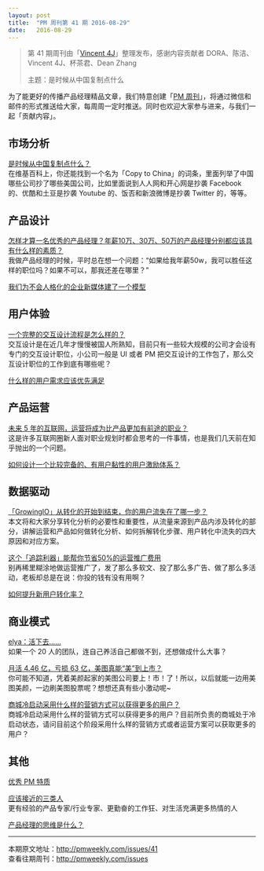 ```yaml
---
layout: post
title:  "PM 周刊第 41 期 2016-08-29"
date:   2016-08-29
---
```


> 第 41 期周刊由「[Vincent 4J](http://pmweekly.com/contributors#vincent4j)」整理发布，感谢内容贡献者 DORA、陈洁、Vincent 4J、杯茶君、Dean Zhang    
> 
> 主题：是时候从中国复制点什么

为了能更好的传播产品经理精品文章，我们特意创建「[PM 周刊](http://pmweekly.com/)」，将通过微信和邮件的形式推送给大家，每周周一定时推送。同时也欢迎大家参与进来，与我们一起「贡献内容」。 

## 市场分析

[是时候从中国复制点什么？](http://mp.weixin.qq.com/s?__biz=MjM5ODQwMjA4MA==&mid=2649293579&idx=1&sn=ddc3d1ab5dd9ca066c05b67d5220ee62&scene=1&srcid=0829PzgdTdjOUx1C4cH5Mk8V#rd)  
在维基百科上，你还能找到一个名为「Copy to China」的词条，里面列举了中国哪些公司抄了哪些美国公司，比如里面说到人人网和开心网是抄袭 Facebook 的、优酷和土豆是抄袭 Youtube 的、饭否和新浪微博是抄袭 Twitter 的，等等。  

## 产品设计  

[怎样才算一名优秀的产品经理？年薪10万、30万、50万的产品经理分别都应该具有什么样的素质？](http://www.zhihu.com/question/33603690/answer/57236498?from=groupmessage&isappinstalled=0)    
我做产品经理的时候，平时总在想一个问题：“如果给我年薪50w，我可以胜任这样的职位吗？如果不可以，那我还差在哪里？”  

[我们为不会人格化的企业新媒体建了一个模型](http://mp.weixin.qq.com/s?__biz=MzAwNzEzNzU0Ng==&mid=2649584500&idx=1&sn=219d3cd0ce328ef4bd27d967cf0a616d&scene=1&srcid=0823qF3A2RWFhIcpLCYzIFGi#rd)      

## 用户体验

[一个完整的交互设计流程是怎么样的？](http://mp.weixin.qq.com/s?__biz=MzIxMzM0OTYzMg==&mid=2247484396&idx=1&sn=b24e4d08d4aba099ba575b764879b50e&scene=1&srcid=08251NLmxcfGcrQmyWcdwLsA#rd)   
交互设计是在近几年才慢慢被国人所熟知，目前只有一些较大规模的公司才会设有专门的交互设计职位，小公司一般是 UI 或者 PM 把交互设计的工作包了，那么交互设计职位的工作到底有哪些呢？  

[什么样的用户需求应该优先满足](http://mp.weixin.qq.com/s?__biz=MzAxMzc5NDAyMw==&mid=2650510113&idx=1&sn=16936677440aa95c654724ee8ed03d08&scene=1&srcid=0829kbyW69ChAD8UBXhEEiVg#rd)   

## 产品运营

[未来 5 年的互联网，运营将成为比产品更加有前途的职业？](http://mp.weixin.qq.com/s?__biz=MjM5NDUyOTAwOA==&mid=2652912620&idx=1&sn=f7a490a5cbbd7c08f24f0db5091e0092&scene=1&srcid=0825vk9KRXG3wFpDs72Qo0EW#rd)   
这是许多互联网圈新人面对职业规划时都会思考的一件事情，也是我们几天前在知乎抛出的一个问题。  

[如何设计一个比较完备的、有用户黏性的用户激励体系？](http://www.zhihu.com/question/19575650/answer/119265045)    


## 数据驱动

[「GrowingIO」从转化的开始到结束，你的用户流失在了哪一步？](https://zhuanlan.zhihu.com/p/22139968)   
本文将和大家分享转化分析的必要性和重要性，从流量来源到产品内涉及转化的部分，讲解运营和产品如何做转化分析、如何拆解转化步骤、用户转化中流失的四大原因和对应方案。    

[这个「追踪利器」能帮你节省50%的运营推广费用](https://blog.growingio.com/posts/sjfx_8)    
别再稀里糊涂地做运营推广了，发了那么多软文、投了那么多广告、做了那么多活动，老板却总是在说：你投的钱有没有用啊？  

[如何提升新用户转化率？](http://www.zhihu.com/question/20097597/answer/118306327?from=groupmessage&isappinstalled=1)   

## 商业模式 

[elya：活下去……](http://mp.weixin.qq.com/s?__biz=MzA5Mjk4ODYxMg==&mid=2650269815&idx=1&sn=417969aff6a1f805aa38fe4c01cd20c1&scene=1&srcid=0829siYez7OTM22kEQvN0hFZ#rd)  
如果一个 20 人的团队，连自己养活自己都做不到，还想做成什么大事？   

[月活 4.46 亿，亏损 63 亿，美图真能“美”到上市？](http://www.pmcaff.com/article/index/370919105134720)   
你可能不知道，凭着美颜起家的美图公司要上！市！了！所以，以后就能一边用美图美颜，一边刷美图股票呢？想想还真有些小激动呢~   

[商城冷启动采用什么样的营销方式可以获得更多的用户？](http://www.pmcaff.com/discuss/index/362193119479872)   
商城冷启动采用什么样的营销方式可以获得更多的用户？目前所负责的商城处于冷启动状态，请问目前这个阶段采用什么样的营销方式或者运营方案可以获取更多的用户？   

## 其他

[优秀 PM 特质](https://zhuanlan.zhihu.com/p/22076320)  

[应该接近的三类人](https://zhuanlan.zhihu.com/p/22155351)   
更有经验的产品专家/行业专家、更勤奋的工作狂、对生活充满更多热情的人   

[产品经理的思维是什么？](http://www.zhihu.com/question/19892777/answer/117698319)  

---
本期原文地址：<http://pmweekly.com/issues/41>     
查看往期周刊：<http://pmweekly.com/issues>    